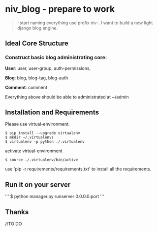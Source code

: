 # niv_blog - prepare to work
>I start naming everything use prefix niv-. I want to build a new light django blog engine.

## Ideal Core Structure
### Construct basic blog administrating core: 
**User**: user, user-group, auth-permissions,

**Blog**: blog, blog-tag, blog-auth

**Comment**: comment

Everything above should be able to administrated at ~/admin

## Installation and Requirements
Please use virtual-environment.
```
$ pip install --upgrade virtualenv
$ mkdir ~/.virtualenvs
$ virtualenv -p python ./.virtualenv
```
activate virtual-environment
```
$ source ./.virtualenv/bin/active
```

use 'pip -r requirements/requirements.txt' to install all the requirements.

## Run it on your server
'''
$ python manager.py runserver 0.0.0.0:port
'''

## Thanks
//TO DO

